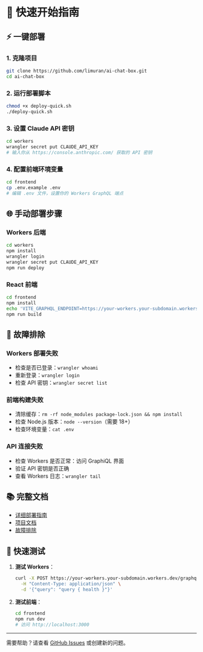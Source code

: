 # 🚀 快速开始指南

## ⚡ 一键部署

### 1. 克隆项目
```bash
git clone https://github.com/limuran/ai-chat-box.git
cd ai-chat-box
```

### 2. 运行部署脚本
```bash
chmod +x deploy-quick.sh
./deploy-quick.sh
```

### 3. 设置 Claude API 密钥
```bash
cd workers
wrangler secret put CLAUDE_API_KEY
# 输入你从 https://console.anthropic.com/ 获取的 API 密钥
```

### 4. 配置前端环境变量
```bash
cd frontend
cp .env.example .env
# 编辑 .env 文件，设置你的 Workers GraphQL 端点
```

## 🌐 手动部署步骤

### Workers 后端
```bash
cd workers
npm install
wrangler login
wrangler secret put CLAUDE_API_KEY
npm run deploy
```

### React 前端
```bash
cd frontend
npm install
echo 'VITE_GRAPHQL_ENDPOINT=https://your-workers.your-subdomain.workers.dev/graphql' > .env
npm run build
```

## 🔧 故障排除

### Workers 部署失败
- 检查是否已登录：`wrangler whoami`
- 重新登录：`wrangler login`
- 检查 API 密钥：`wrangler secret list`

### 前端构建失败
- 清除缓存：`rm -rf node_modules package-lock.json && npm install`
- 检查 Node.js 版本：`node --version`（需要 18+）
- 检查环境变量：`cat .env`

### API 连接失败
- 检查 Workers 是否正常：访问 GraphiQL 界面
- 验证 API 密钥是否正确
- 查看 Workers 日志：`wrangler tail`

## 📚 完整文档

- [详细部署指南](deploy.md)
- [项目文档](README.md)
- [故障排除](README.md#故障排除)

## 🎯 快速测试

1. **测试 Workers**：
   ```bash
   curl -X POST https://your-workers.your-subdomain.workers.dev/graphql \
     -H "Content-Type: application/json" \
     -d '{"query": "query { health }"}'
   ```

2. **测试前端**：
   ```bash
   cd frontend
   npm run dev
   # 访问 http://localhost:3000
   ```

---

需要帮助？请查看 [GitHub Issues](https://github.com/limuran/ai-chat-box/issues) 或创建新的问题。